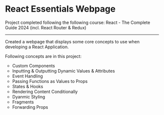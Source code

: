 <h1>React Essentials Webpage</h1>
<p>Project completed following the following course: React - The Complete Guide 2024 (incl. React Router & Redux)</p>
<hr />
<p>Created a webpage that displays some core concepts to use when developing a React Application.</p>
<p> Following concepts are in this project:</p>

<ul style="list-style-type:circle">
    <li>Custom Components</li>
    <li>Inputting & Outputting Dynamic Values & Attributes</li>
    <li>Event Handling</li>
    <li>Passing Functions as Values to Props</li>
    <li>States & Hooks</li>
    <li>Rendering Content Conditionally</li>
    <li>Dyanmic Styling</li>
    <li>Fragments</li>
    <li>Forwarding Props</li>
</ul>
